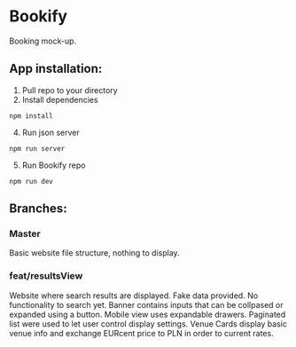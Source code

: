 # Bookify

Booking mock-up.

## App installation:

1. Pull repo to your directory
2. Install dependencies

`npm install`

4. Run json server

`npm run server`

5. Run Bookify repo

`npm run dev`

## Branches:

### Master

Basic website file structure, nothing to display.

### feat/resultsView

Website where search results are displayed. Fake data provided. No functionality to search yet. Banner contains inputs that can be collpased or expanded using a button. Mobile view uses expandable drawers. Paginated list were used to let user control display settings. Venue Cards display basic venue info and exchange EURcent price to PLN in order to current rates.
